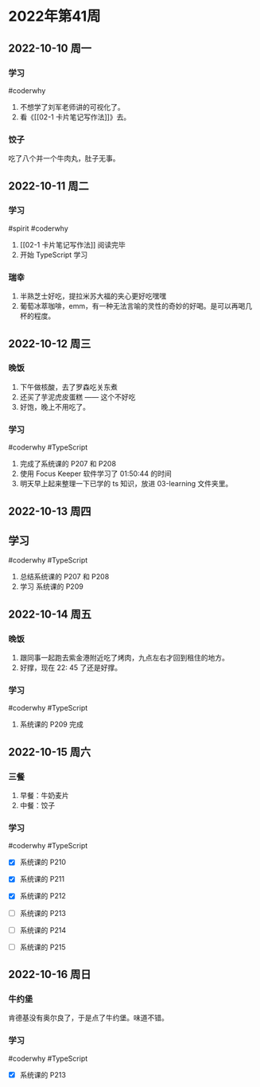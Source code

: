 # 2022年第41周

## 2022-10-10 周一

### 学习 
#coderwhy 
1. 不想学了刘军老师讲的可视化了。
2. 看《[[02-1 卡片笔记写作法]]》去。

### 饺子
吃了八个并一个牛肉丸，肚子无事。


## 2022-10-11 周二

### 学习
#spirit #coderwhy 
1. [[02-1 卡片笔记写作法]] 阅读完毕
2. 开始 TypeScript 学习

### 瑞幸
1. 半熟芝士好吃，提拉米苏大福的夹心更好吃嘿嘿
2. 葡萄冰萃咖啡，emm，有一种无法言喻的灵性的奇妙的好喝。是可以再喝几杯的程度。


## 2022-10-12 周三

### 晚饭
1. 下午做核酸，去了罗森吃关东煮
2. 还买了芋泥虎皮蛋糕 —— 这个不好吃
3. 好饱，晚上不用吃了。

### 学习
#coderwhy  #TypeScript 
1. 完成了系统课的 P207 和 P208
2. 使用 Focus Keeper 软件学习了 01:50:44 的时间
3. 明天早上起来整理一下已学的 ts 知识，放进 03-learning 文件夹里。


## 2022-10-13 周四

## 学习
#coderwhy  #TypeScript 
1. 总结系统课的 P207 和 P208
2. 学习 系统课的 P209


## 2022-10-14 周五

### 晚饭
1. 跟同事一起跑去紫金港附近吃了烤肉，九点左右才回到租住的地方。
2. 好撑，现在 22: 45 了还是好撑。

### 学习
#coderwhy  #TypeScript 
1. 系统课的 P209 完成


## 2022-10-15 周六

### 三餐
1. 早餐：牛奶麦片
2. 中餐：饺子

### 学习
#coderwhy  #TypeScript 
- [x] 系统课的 P210
- [x] 系统课的 P211
- [x] 系统课的 P212
- [ ] 系统课的 P213
- [ ] 系统课的 P214
- [ ] 系统课的 P215


## 2022-10-16 周日

### 牛约堡
肯德基没有奥尔良了，于是点了牛约堡。味道不错。

### 学习
#coderwhy  #TypeScript 
- [x] 系统课的 P213
